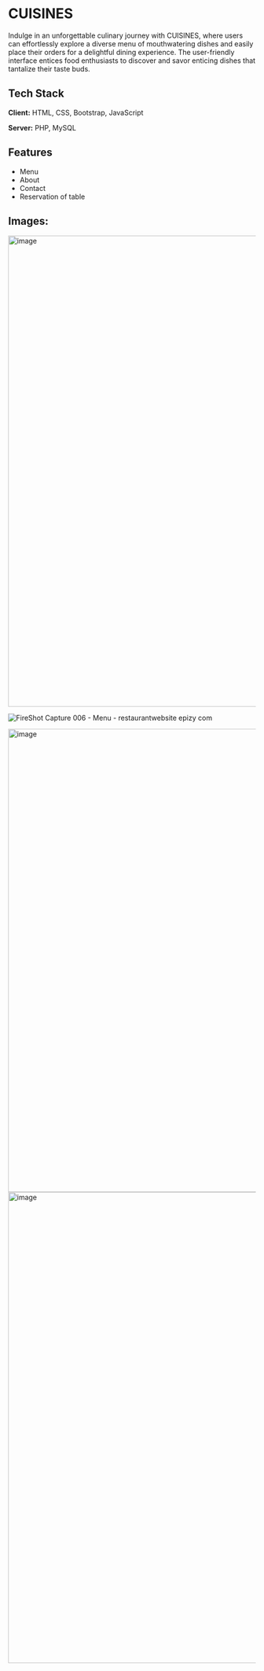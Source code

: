# CUISINES
Indulge in an unforgettable culinary journey with CUISINES, where users can effortlessly explore a diverse menu of mouthwatering dishes and easily place their orders for a delightful dining experience. The user-friendly interface entices food enthusiasts to discover and savor enticing dishes that tantalize their taste buds.

## Tech Stack

**Client:** HTML, CSS, Bootstrap, JavaScript

**Server:** PHP, MySQL

## Features
- Menu
- About
- Contact
- Reservation of table


## Images:
<img width="959" alt="image" src="https://user-images.githubusercontent.com/74111792/212337419-21158e14-41c8-4eeb-9361-58a45d56dd71.png">

![FireShot Capture 006 - Menu - restaurantwebsite epizy com](https://user-images.githubusercontent.com/74111792/212339094-955b0f07-4cee-4a74-a801-89d023ef8105.png)

<img width="943" alt="image" src="https://user-images.githubusercontent.com/74111792/212337689-8cc5cb93-953d-4b88-9bb8-245960da73e1.png">
<img width="959" alt="image" src="https://user-images.githubusercontent.com/74111792/212338663-5ee0c666-e9a1-47a2-a91d-dca85d193a81.png">
